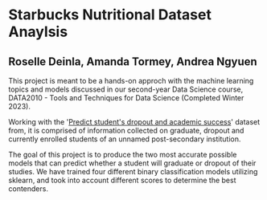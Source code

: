 # Starbucks Nutritional Dataset Anaylsis
## Roselle Deinla, Amanda Tormey, Andrea Ngyuen

This project is meant to be a hands-on approch with the machine learning topics and models discussed in our second-year Data Science course, DATA2010 - Tools and Techniques for Data Science (Completed Winter 2023).

Working with the '[Predict student's dropout and academic success]()' dataset from, it is comprised of information collected on graduate, dropout and currently enrolled students of an unnamed post-secondary institution.

The goal of this project is to produce the two most accurate possible models that can predict whether a student will graduate or dropout of their studies. We have trained four different binary classification models utilizing sklearn, and took into account different scores to determine the best contenders.


